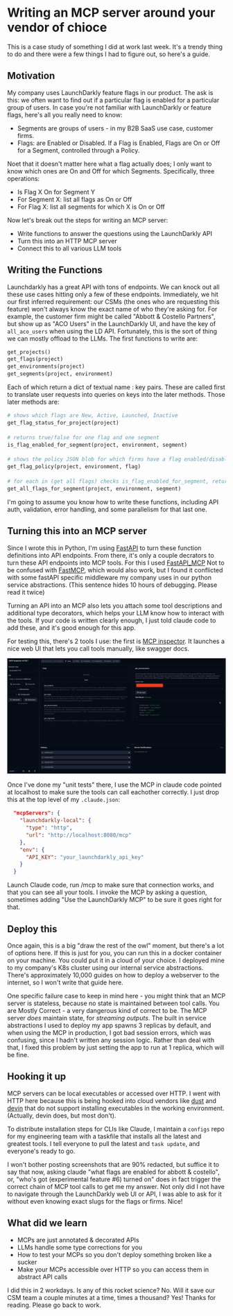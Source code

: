 # Writing an MCP server around your vendor of chioce

This is a case study of something I did at work last week. It's a trendy thing to do and there were a few things I had to figure out, so here's a guide.

## Motivation

My company uses LaunchDarkly feature flags in our product. The ask is this: we often want to find out if a particular flag is enabled for a particular group of users.
 In case you're not familiar with LaunchDarkly or feature flags, here's all you really need to know:

- Segments are groups of users - in my B2B SaaS use case, customer firms.
- Flags: are Enabled or Disabled. If a Flag is Enabled, Flags are On or Off for a Segment, controlled through a Policy.

Noet that it doesn't matter here what a flag actually does; I only want to know which ones are On and Off for which Segments. Specifically, three operations:

- Is Flag X On for Segment Y
- For Segment X: list all flags as On or Off
- For Flag X: list all segments for which X is On or Off

Now let's break out the steps for writing an MCP server:

- Write functions to answer the questions using the LaunchDarkly API
- Turn this into an HTTP MCP server
- Connect this to all various LLM tools

## Writing the Functions

Launchdarkly has a great API with tons of endpoints. We can knock out all these use cases hitting only a few of these endpoints. Immediately, we hit our first inferred requirement: our CSMs (the ones who are requesting this feature) won't always know the exact name of who they're asking for. For example, the customer firm might be called "Abbott & Costello Partners", but show up as "ACO Users" in the LaunchDarkly UI, and have the key of `all_aco_users` when using the LD API. Fortunately, this is the sort of thing we can mostly offload to the LLMs. The first functions to write are:

```python
get_projects()
get_flags(project)
get_environments(project)
get_segments(project, environment)
```

Each of which return a dict of textual name : key pairs. These are called first to translate user requests into queries on keys into the later methods. Those later methods are:

```python
# shows which flags are New, Active, Launched, Inactive 
get_flag_status_for_project(project)

# returns true/false for one flag and one segment
is_flag_enabled_for_segment(project, environment, segment)

# shows the policy JSON blob for which firms have a flag enabled/disabled
get_flag_policy(project, environment, flag)

# for each in (get all flags) checks is_flag_enabled_for_segment, returns list of Ons and Offs
get_all_flags_for_segment(project, environment, segment)
```

I'm going to assume you know how to write these functions, including API auth, validation, error handling, and some parallelism for that last one.

## Turning this into an MCP server

Since I wrote this in Python, I'm using [FastAPI](https://fastapi.tiangolo.com/tutorial/first-steps/) to turn these function definitions into API endpoints. From there, it's only a couple decrators to turn these API endpoints into MCP tools. For this I used [FastAPI_MCP](https://github.com/tadata-org/fastapi_mcp) Not to be confused with [FastMCP](https://gofastmcp.com/getting-started/welcome), which would also work, but I found it conflicted with some fastAPI specific middleware my company uses in our python service abstractions. (This sentence hides 10 hours of debugging. Please read it twice)

Turning an API into an MCP also lets you attach some tool descriptions and additional type decorators, which helps your LLM know how to interact with the tools. If your code is written clearly enough, I just told claude code to add these, and it's good enough for this app.

For testing this, there's 2 tools I use: the first is [MCP inspector](https://modelcontextprotocol.io/legacy/tools/inspector). It launches a nice web UI that lets you call tools manually, like swagger docs.

![MCP Inspector](inspector.png "MCP Inspector")

Once I've done my "unit tests" there, I use the MCP in claude code pointed at localhost to make sure the tools can call eachother correctly. I just drop this at the top level of my `.claude.json`:

```json
  "mcpServers": {
    "launchdarkly-local": {
      "type": "http",
      "url": "http://localhost:8080/mcp"
    },
    "env": {
      "API_KEY": "your_launchdarkly_api_key"
    }
  }
```

Launch Claude code, run /mcp to make sure that connection works, and that you can see all your tools. I invoke the MCP by asking a question, sometimes adding "Use the LaunchDarkly MCP" to be sure it goes right for that.

<!-- ![claude code connecting to the MCP](claude-connected.png "Successful connection in Claude Code") -->
<!-- ![Claude Code seeing Tools](claude-tools.png "Claude Code seeing tools") -->

## Deploy this

Once again, this is a big "draw the rest of the owl" moment, but there's a lot of options here. If this is just for you, you can run this in a docker container on your machine. You could put it in a cloud of your choice. I deployed mine to my company's K8s cluster using our internal service abstractions. There's approximately 10,000 guides on how to deploy a webserver to the internet, so I won't write that guide here.

One specific failure case to keep in mind here - you might think that an MCP server is stateless, because no state is maintained between tool calls. You are Mostly Correct - a very dangerous kind of correct to be. The MCP server *does* maintain state, for *streaming outputs*. The built in service abstractions I used to deploy my app spawns 3 replicas by default, and when using the MCP in production, I got bad session errors, which was confusing, since I hadn't written any session logic. Rather than deal with that, I fixed this problem by just setting the app to run at 1 replica, which will be fine.

## Hooking it up

MCP servers can be local executables or accessed over HTTP. I went with HTTP here because this is being hooked into cloud vendors like [dust](dust.tt) and [devin](devin.ai) that do not support installing executables in the working environment. (Actually, devin does, but most don't).

To distribute installation steps for CLIs like Claude, I maintain a `configs` repo for my engineering team with a taskfile that installs all the latest and greatest tools. I tell everyone to pull the latest and `task update`, and everyone's ready to go.

I won't bother posting screenshots that are 90% redacted, but suffice it to say that now, asking claude "what flags are enabled for abbott & costello", or, "who's got (experimental feature #6) turned on" does in fact trigger the correct chain of MCP tool calls to get me my answer. Not only did I not have to navigate through the LaunchDarkly web UI or API, I was able to ask for it without even knowing exact slugs for the flags or firms. Nice!

## What did we learn

- MCPs are just annotated & decorated APIs
- LLMs handle some type corrections for you
- How to test your MCPs so you don't deploy something broken like a sucker
- Make your MCPs accessible over HTTP so you can access them in abstract API calls

I did this in 2 workdays. Is any of this rocket science? No. Will it save our CSM team a couple minutes at a time, times a thousand? Yes! Thanks for reading. Please go back to work.
